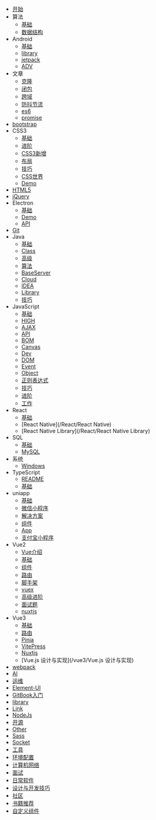 

- [开始](README)
- 算法
  - [基础](/algorithm/README)
  - [数据结构](/algorithm/DataStructure)
- Android
  - [基础](/Android/README)
  - [library](/Android/library)
  - [jetpack](/Android/jetpack)
  - [ADV](/Android/adv)
- 文章
  - [克隆](/article/clone)
  - [闭包](/article/closure)
  - [跨域](/article/cors)
  - [防抖节流](/article/debounce&throttle)
  - [es6](/article/es6)
  - [promise](/article/promise)
- [bootstrap](/bootstrap/README)
- CSS3
  - [基础](/css3/README)
  - [进阶](/css3/ADV)
  - [CSS3新增](/css3/CSS3)
  - [布局](/css3/LAYOUT)
  - [技巧](/css3/SKILL)
  - [CSS世界](/css3/NewWorld)
  - [Demo](/css3/Demo)
- [HTML5](/html5/README)
- [jQuery](/jQuery/README)
- Electron
  - [基础](/Electron/README)
  - [Demo](/Electron/DEMO)
  - [API](/Electron/API)
- [Git](/git/README)
- Java
  - [基础](/java/README)
  - [Class](/java/Class)
  - [高级](/java/High)
  - [算法](/java/Algorithm)
  - [BaseServer](/java/BaseServer)
  - [Cloud](/java/Cloud)
  - [IDEA](/java/IDEA)
  - [Library](/java/Library)
  - [技巧](/java/Skill)
- JavaScript
  - [基础](/js/README)
  - [HIGH](/js/HIGH)
  - [AJAX](/js/AJAX)
  - [API](/js/API)
  - [BOM](/js/BOM)
  - [Canvas](/js/canvas)
  - [Dev](/js/DEV)
  - [DOM](/js/DOM)
  - [Event](/js/EVENT)
  - [Object](/js/OBJECT)
  - [正则表达式](/js/REG)
  - [技巧](/js/SKILL)
  - [进阶](/js/ADV)
  - [工作](/js/WORK)
- React
  - [基础](/React/README)
  - [React Native](/React/React Native)
  - [React Native Library](/React/React Native Library)
- SQL
  - [基础](/sql/README)
  - [MySQL](/sql/MySQL)
- 系统
  - [Windows](/system/Windows)
- TypeScript
  - [README](/TypeScript/README)
  - [基础](/TypeScript/BASE)
- uniapp
  - [基础](/uniapp/README)
  - [微信小程序](/uniapp/MP)
  - [解决方案](/uniapp/solution)
  - [组件](/uniapp/Component)
  - [App](/uniapp/App)
  - [支付宝小程序](/uniapp/ALI)
- Vue2
  - [Vue介绍](/vue2/README)
  - [基础](/vue2/base)
  - [组件](/vue2/component)
  - [路由](/vue2/vue-router)
  - [脚手架](/vue2/vue-cli)
  - [vuex](/vue2/vuex)
  - [高级进阶](/vue2/adv)
  - [面试题](/vue2/interview)
  - [nuxtjs](/vue2/nuxtjs)
- Vue3
  - [基础](/vue3/README)
  - [路由](/vue3/Router)
  - [Pinia](/vue3/Pinia)
  - [VitePress](/vue3/VitePress)
  - [Nuxtjs](/vue3/Nuxtjs)
  - [Vue.js 设计与实现](/vue3/Vue.js 设计与实现)
- [webpack](/webpack/README)
- [AI](AI)
- [运维](DevOps)
- [Element-UI](Element-UI)
- [GitBook入门](GitBook入门)
- [library](library)
- [Link](Link)
- [NodeJs](NodeJs)
- [开源](OpenSource)
- [Other](Other)
- [Sass](Sass)
- [Socket](Socket)
- [工具](Tools)
- [环境配置](环境配置)
- [计算机网络](计算机网络)
- [面试](面试)
- [日常软件](日常软件)
- [设计与开发技巧](设计与开发技巧)
- [社区](社区)
- [书籍推荐](书籍推荐)
- [自定义组件](自定义组件)





